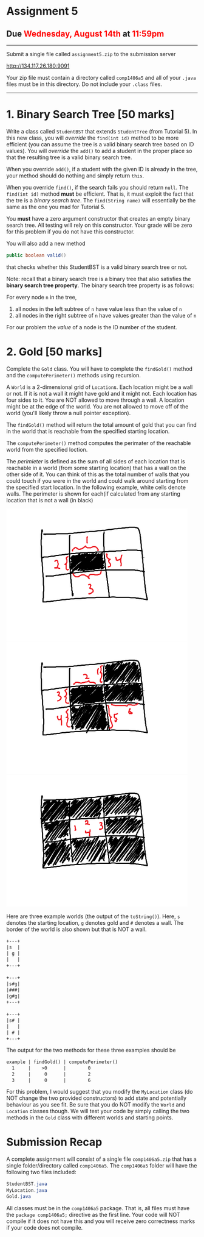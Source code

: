 # Assignment 5

## Due  <span style="color:red">Wednesday, August 14th</span> at <span style="color:red">11:59pm</span>

---

Submit a single file called `assignment5.zip` to the submission server

http://134.117.26.180:9091

Your zip file must contain a directory called `comp1406a5` and all of your  `.java` files must be in this directory. Do not include your `.class` files.


---


# 1. Binary Search Tree [50 marks]

Write a class called `StudentBST` that extends `StudentTree` (from Tutorial 5). In this new class, you will _override_ the `find(int id)` method to be more efficient (you can assume the tree is a valid binary search tree based on ID values). You will _override_ the `add()`
to add a student in the proper place so that the resulting tree is a valid binary search tree.

When you override `add()`, if a student with the given ID is already in the tree, your method should do nothing and simply return `this`. 

When you override `find()`, if the search fails you should return `null`. The `find(int id)` method **must** be efficient. That is, it must exploit the fact that the tre is a _binary search tree_. The `find(String name)` will essentially be the same as the one you mad for Tutorial 5. 

You **must** have a zero argument constructor that creates an empty binary search tree. All testing will rely on this constructor. Your grade will be zero for this problem if you do not have this constructor.

You will also add a new method

```java
public boolean valid()
```

that checks whether this StudentBST is a valid binary search tree or not.

Note: recall that a binary search tree is a binary tree that also satisfies the **binary search tree property**. The binary search tree property is as follows:

For every node `n` in the tree, 
1) all nodes in the left subtree of `n` have value less than the value of `n`
2) all nodes in the right subtree of `n` have values greater than the value of `n`

For our problem the _value_ of a node is the ID number of the student.  

# 2. Gold [50 marks]

Complete the `Gold` class. You will have to complete the `findGold()` method and the `computePerimeter()` methods using recursion. 

A `World` is a 2-dimensional grid of `Location`s. Each location might be a wall or not. If it is not a wall it might have gold and it might not. Each location has four sides to it. You are NOT allowed to move through a wall. A location might be at the edge of the world. You are not allowed to move off of the world (you'll likely throw a null pointer exception).

The `findGold()` method will return the total amount of gold that you can find in the world that is reachable from the specified starting location.

The `computePerimeter()` method computes the perimater of the reachable world from the specified loction. 

The _perimieter_ is defined as the sum of all sides of each location that is reachable in a world (from some starting location) that has a wall on the other side of it. You can think of this as the total number of walls that you could touch if you were in the world and could walk around starting from the specified start location. In the following example, white cells denote walls. The perimeter is shown for each(if calculated from any starting location that is not a wall (in black)

![world](pix4.png?raw=true "World1")
![world](pix5.png?raw=true "World3")
![world](pix6.png?raw=true "World2")


Here are three example worlds (the output of the `toString()`). Here, `s` denotes the starting location, `g` denotes gold and `#` denotes a wall. The border of the world is also shown but that is NOT a wall.

```
+---+
|s  |
| g |
|   |
+---+

+---+
|s#g|
|###|
|g#g|
+---+

+---+
|s# |
|   |
| # |
+---+
```

The output for the two methods for these three examples should be 

```
example | findGold() | computePerimeter()
  1     |    >0      |        0   
  2     |     0      |        2
  3     |     0      |        6
```

For this problem, I would suggest that you modify the `MyLocation` class (do NOT change the two provided constructors) to add state and potentially behaviour as you see fit. Be sure that you do NOT modify the `World` and `Location` classes though. We will test your code by simply calling the two methods in the `Gold` class with different worlds and starting points.  

# Submission Recap

A complete assignment will consist of a single file `comp1406a5.zip` that has a single folder/directory called `comp1406a5`. The `comp1406a5` folder will have the following two files included:

```java
StudentBST.java
MyLocation.java
Gold.java
```

All classes must be in the `comp1406a5` package. That is, all files must have the `package comp1406a5;` directive as the first line. Your code will NOT compile if it does not have this and you will receive zero correctness marks if your code does not compile.
